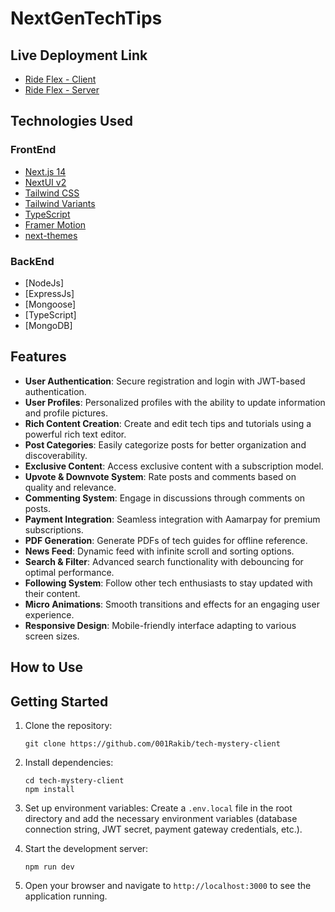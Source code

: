 # NextGenTechTips

## Live Deployment Link

- [Ride Flex - Client](https://ride-flex-frontend.vercel.app/)
- [Ride Flex - Server](https://ride-flex-server.vercel.app/)

## Technologies Used

### FrontEnd

- [Next.js 14](https://nextjs.org/docs/getting-started)
- [NextUI v2](https://nextui.org/)
- [Tailwind CSS](https://tailwindcss.com/)
- [Tailwind Variants](https://tailwind-variants.org)
- [TypeScript](https://www.typescriptlang.org/)
- [Framer Motion](https://www.framer.com/motion/)
- [next-themes](https://github.com/pacocoursey/next-themes)

### BackEnd

- [NodeJs]
- [ExpressJs]
- [Mongoose]
- [TypeScript]
- [MongoDB]

## Features

- **User Authentication**: Secure registration and login with JWT-based authentication.
- **User Profiles**: Personalized profiles with the ability to update information and profile pictures.
- **Rich Content Creation**: Create and edit tech tips and tutorials using a powerful rich text editor.
- **Post Categories**: Easily categorize posts for better organization and discoverability.
- **Exclusive Content**: Access exclusive content with a subscription model.
- **Upvote & Downvote System**: Rate posts and comments based on quality and relevance.
- **Commenting System**: Engage in discussions through comments on posts.
- **Payment Integration**: Seamless integration with Aamarpay for premium subscriptions.
- **PDF Generation**: Generate PDFs of tech guides for offline reference.
- **News Feed**: Dynamic feed with infinite scroll and sorting options.
- **Search & Filter**: Advanced search functionality with debouncing for optimal performance.
- **Following System**: Follow other tech enthusiasts to stay updated with their content.
- **Micro Animations**: Smooth transitions and effects for an engaging user experience.
- **Responsive Design**: Mobile-friendly interface adapting to various screen sizes.

## How to Use

## Getting Started

1. Clone the repository:

   ```
   git clone https://github.com/001Rakib/tech-mystery-client
   ```

2. Install dependencies:

   ```
   cd tech-mystery-client
   npm install
   ```

3. Set up environment variables:
   Create a `.env.local` file in the root directory and add the necessary environment variables (database connection string, JWT secret, payment gateway credentials, etc.).

4. Start the development server:

   ```
   npm run dev
   ```

5. Open your browser and navigate to `http://localhost:3000` to see the application running.
